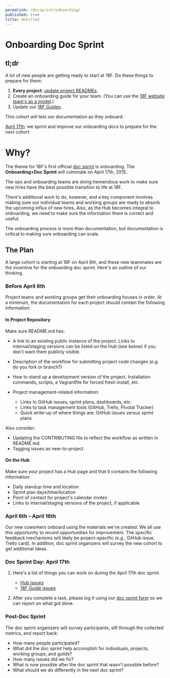 ```yaml
---
permalink: /docsprint/onboarding/
published: true
title: Untitled
---
```


# Onboarding Doc Sprint

## tl;dr

A lot of new people are getting ready to start at 18F. Do these things to prepare for them:

1. **Every project**: [update project READMEs](#repo).
2. Create an onboarding guide for your team. (You can use the [18F website team's as a model](https://hub.18f.us/private/18f-site/onboarding/).)
3. Update our [18F Guides](http://18f.github.io/guides/).

This cohort will test our documentation as they onboard.

[April 17th](#sprint): we sprint and improve our onboarding docs to prepare for the next cohort.

# Why?

The theme for 18F's first official [doc sprint](/docsprint) is onboarding. The **Onboarding+Doc Sprint** will culminate on April 17th, 2015.

The ops and onboarding teams are doing tremendous work to make sure new hires have the best possible transition to life at 18F.

There's additional work to do, however, and a key component involves making sure our individual teams and working groups are ready to absorb the upcoming influx of new hires. Also, as the Hub becomes integral to onboarding, we need to make sure the information there is correct and useful.

The onboarding process is more than documentation, but documentation is critical to making sure onboarding can scale.

## The Plan

A large cohort is starting at 18F on April 6th, and these new teammates are the incentive for the onboarding doc sprint. Here's an outline of our thinking.

### Before April 6th

Project teams and working groups get their onboarding houses in order. At a minimum, the documentation for each project should contain the following information:

#### <a name="repo"></a>In Project Repository

Make sure README.md has:

* A link to an existing public instance of the project. Links to internal/staging versions can be listed on the Hub (see below) if you don't want them publicly visible.
* Description of the workflow for submitting project code changes (_e.g._ do you fork or branch?)
* How to stand up a development version of the project. Installation commands, scripts, a Vagrantfile for forced fresh install, etc.
* Project management-related information:

    * Links to GitHub issues, sprint plans, dashboards, etc.
    * Links to task management tools (GitHub, Trello, Pivotal Tracker)
    * Quick write-up of where things are: GitHub issues versus sprint plans

Also consider:

* Updating the CONTRIBUTING file to reflect the workflow as written in README.md.
* Tagging issues as new-to-project.

#### On the Hub

Make sure your project has a Hub page and that it contains the following information:

* Daily standup time and location
* Sprint plan days/time/location
* Point of contact for project's calendar invites
* Links to internal/staging versions of the project, if applicable


### April 6th - April 16th

Our new coworkers onboard using the materials we've created. We all use this opportunity to record opportunities for improvement. The specific feedback mechanisms will likely be project-specific (*e.g.*, GitHub issue, Trello card). In addition, doc sprint organizers will survey the new cohort to get additional ideas.

### <a name="sprint"></a>Doc Sprint Day: April 17th

1. Here's a list of things you can work on during the April 17th doc sprint.
    * [Hub issues](https://github.com/18F/hub/issues)
    * [18F Guide issues](https://github.com/18F/guides/issues)

2. After you complete a task, please log it using our [doc sprint form](#) so we can report on what got done.

### Post-Doc Sprint

The doc sprint organizers will survey participants, sift through the collected metrics, and report back:

* How many people participated?
* What did the doc sprint help accomplish for individuals, projects, working groups, and guilds?
* How many issues did we fix?
* What is now possible after the doc sprint that wasn't possible before?
* What should we do differently in the next doc sprint?
